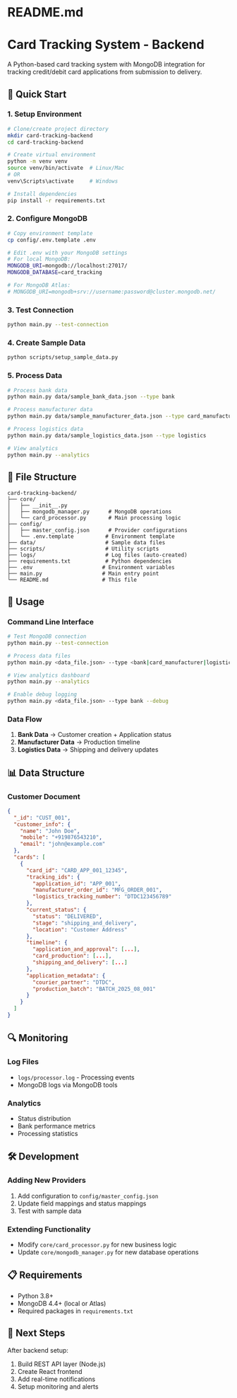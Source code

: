 
# README.md
# Card Tracking System - Backend

A Python-based card tracking system with MongoDB integration for tracking credit/debit card applications from submission to delivery.

## 🚀 Quick Start

### 1. Setup Environment
```bash
# Clone/create project directory
mkdir card-tracking-backend
cd card-tracking-backend

# Create virtual environment
python -m venv venv
source venv/bin/activate  # Linux/Mac
# OR
venv\Scripts\activate     # Windows

# Install dependencies
pip install -r requirements.txt
```

### 2. Configure MongoDB
```bash
# Copy environment template
cp config/.env.template .env

# Edit .env with your MongoDB settings
# For local MongoDB:
MONGODB_URI=mongodb://localhost:27017/
MONGODB_DATABASE=card_tracking

# For MongoDB Atlas:
# MONGODB_URI=mongodb+srv://username:password@cluster.mongodb.net/
```

### 3. Test Connection
```bash
python main.py --test-connection
```

### 4. Create Sample Data
```bash
python scripts/setup_sample_data.py
```

### 5. Process Data
```bash
# Process bank data
python main.py data/sample_bank_data.json --type bank

# Process manufacturer data
python main.py data/sample_manufacturer_data.json --type card_manufacturer

# Process logistics data
python main.py data/sample_logistics_data.json --type logistics

# View analytics
python main.py --analytics
```

## 📁 File Structure
```
card-tracking-backend/
├── core/
│   ├── __init__.py
│   ├── mongodb_manager.py      # MongoDB operations
│   └── card_processor.py       # Main processing logic
├── config/
│   ├── master_config.json      # Provider configurations
│   └── .env.template          # Environment template
├── data/                      # Sample data files
├── scripts/                   # Utility scripts
├── logs/                      # Log files (auto-created)
├── requirements.txt           # Python dependencies
├── .env                      # Environment variables
├── main.py                   # Main entry point
└── README.md                 # This file
```

## 🔧 Usage

### Command Line Interface
```bash
# Test MongoDB connection
python main.py --test-connection

# Process data files
python main.py <data_file.json> --type <bank|card_manufacturer|logistics>

# View analytics dashboard
python main.py --analytics

# Enable debug logging
python main.py <data_file.json> --type bank --debug
```

### Data Flow
1. **Bank Data** → Customer creation + Application status
2. **Manufacturer Data** → Production timeline
3. **Logistics Data** → Shipping and delivery updates

## 📊 Data Structure

### Customer Document
```json
{
  "_id": "CUST_001",
  "customer_info": {
    "name": "John Doe",
    "mobile": "+919876543210",
    "email": "john@example.com"
  },
  "cards": [
    {
      "card_id": "CARD_APP_001_12345",
      "tracking_ids": {
        "application_id": "APP_001",
        "manufacturer_order_id": "MFG_ORDER_001",
        "logistics_tracking_number": "DTDC123456789"
      },
      "current_status": {
        "status": "DELIVERED",
        "stage": "shipping_and_delivery",
        "location": "Customer Address"
      },
      "timeline": {
        "application_and_approval": [...],
        "card_production": [...],
        "shipping_and_delivery": [...]
      },
      "application_metadata": {
        "courier_partner": "DTDC",
        "production_batch": "BATCH_2025_08_001"
      }
    }
  ]
}
```

## 🔍 Monitoring

### Log Files
- `logs/processor.log` - Processing events
- MongoDB logs via MongoDB tools

### Analytics
- Status distribution
- Bank performance metrics
- Processing statistics

## 🛠 Development

### Adding New Providers
1. Add configuration to `config/master_config.json`
2. Update field mappings and status mappings
3. Test with sample data

### Extending Functionality
- Modify `core/card_processor.py` for new business logic
- Update `core/mongodb_manager.py` for new database operations

## 📋 Requirements
- Python 3.8+
- MongoDB 4.4+ (local or Atlas)
- Required packages in `requirements.txt`

## 🚀 Next Steps
After backend setup:
1. Build REST API layer (Node.js)
2. Create React frontend
3. Add real-time notifications
4. Setup monitoring and alerts